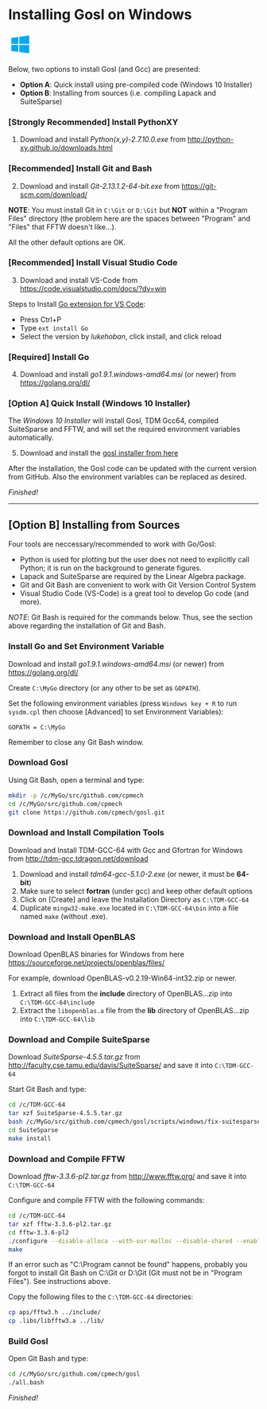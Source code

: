 # Installing Gosl on Windows

<div id="container">
<p>
<a href="https://github.com/cpmech/gosl/blob/master/doc/InstallationOnWindows.md"><img src="icon-windows.png"></a>
</p>
</div>

Below, two options to install Gosl (and Gcc) are presented:
* __Option A__: Quick install using pre-compiled code (Windows 10 Installer)
* __Option B__: Installing from sources (i.e. compiling Lapack and SuiteSparse)

### [Strongly Recommended] Install PythonXY

1. Download and install *Python(x,y)-2.7.10.0.exe* from http://python-xy.github.io/downloads.html

### [Recommended] Install Git and Bash

2. Download and install *Git-2.13.1.2-64-bit.exe* from https://git-scm.com/download/

**NOTE**: You must install Git in `C:\Git` or `D:\Git` but **NOT** within a "Program Files" directory (the problem here are the spaces between "Program" and "Files" that FFTW doesn't like...).

All the other default options are OK.

### [Recommended] Install Visual Studio Code

3. Download and install VS-Code from https://code.visualstudio.com/docs/?dv=win

Steps to Install [Go extension for VS Code](https://marketplace.visualstudio.com/items?itemName=lukehoban.Go):
* Press Ctrl+P
* Type `ext install Go`
* Select the version by *lukehoban*, click install, and click reload

### [Required] Install Go

4. Download and install *go1.9.1.windows-amd64.msi* (or newer) from https://golang.org/dl/

### [Option A] Quick Install (Windows 10 Installer)

The _Windows 10 Installer_ will install Gosl, TDM Gcc64, compiled SuiteSparse and FFTW,
and will set the required environment variables automatically.

5. Download and install the [gosl installer from here](https://sourceforge.net/projects/gosl-installer/files/)

After the installation, the Gosl code can be updated with the current version from GitHub.
Also the environment variables can be replaced as desired.

*Finished!*



------------------------------------------------------------------------------------------------------------------------------------

## [Option B] Installing from Sources

Four tools are neccessary/recommended to work with Go/Gosl:
* Python is used for plotting but the user does not need to explicitly call Python; it
  is run on the background to generate figures.
* Lapack and SuiteSparse are required by the Linear Algebra package.
* Git and Git Bash are convenient to work with Git Version Control System
* Visual Studio Code (VS-Code) is a great tool to develop Go code (and more).

*NOTE*: Git Bash is required for the commands below. Thus, see the section above regarding the installation of Git and Bash.

### Install Go and Set Environment Variable

Download and install *go1.9.1.windows-amd64.msi* (or newer) from https://golang.org/dl/

Create `C:\MyGo` directory (or any other to be set as `GOPATH`).

Set the following environment variables (press `Windows key + R` to run `sysdm.cpl` then choose
[Advanced] to set Environment Variables):
```
GOPATH = C:\MyGo
```

Remember to close any Git Bash window.

### Download Gosl

Using Git Bash, open a terminal and type:
```bash
mkdir -p /c/MyGo/src/github.com/cpmech
cd /c/MyGo/src/github.com/cpmech
git clone https://github.com/cpmech/gosl.git
```

### Download and Install Compilation Tools

Download and Install TDM-GCC-64 with Gcc and Gfortran for Windows from http://tdm-gcc.tdragon.net/download

1. Download and install *tdm64-gcc-5.1.0-2.exe* (or newer, it must be **64-bit**)
2. Make sure to select **fortran** (under gcc) and keep other default options
3. Click on [Create] and leave the Installation Directory as `C:\TDM-GCC-64`
4. Duplicate `mingw32-make.exe` located in `C:\TDM-GCC-64\bin` into a file named `make` (without .exe).

### Download and Install OpenBLAS

Download OpenBLAS binaries for Windows from here https://sourceforge.net/projects/openblas/files/

For example, download OpenBLAS-v0.2.19-Win64-int32.zip or newer.

1. Extract all files from the **include** directory of OpenBLAS...zip into `C:\TDM-GCC-64\include`
2. Extract the `libopenblas.a` file from the **lib** directory of OpenBLAS...zip into `C:\TDM-GCC-64\lib`

### Download and Compile SuiteSparse

Download *SuiteSparse-4.5.5.tar.gz* from http://faculty.cse.tamu.edu/davis/SuiteSparse/ and save it into `C:\TDM-GCC-64`

Start Git Bash and type:
```bash
cd /c/TDM-GCC-64
tar xzf SuiteSparse-4.5.5.tar.gz
bash /c/MyGo/src/github.com/cpmech/gosl/scripts/windows/fix-suitesparse/replace-files.bash
cd SuiteSparse
make install
```

### Download and Compile FFTW

Download *fftw-3.3.6-pl2.tar.gz* from http://www.fftw.org/ and save it into `C:\TDM-GCC-64`

Configure and compile FFTW with the following commands:
```bash
cd /c/TDM-GCC-64
tar xzf fftw-3.3.6-pl2.tar.gz
cd fftw-3.3.6-pl2
./configure --disable-alloca --with-our-malloc --disable-shared --enable-static --enable-sse2 --with-incoming-stack-boundary=2
make
```

If an error such as "C:\Program cannot be found" happens, probably you forgot to install Git Bash on C:\Git or D:\Git (Git must not be in "Program Files"). See instructions above.

Copy the following files to the `C:\TDM-GCC-64` directories:
```bash
cp api/fftw3.h ../include/
cp .libs/libfftw3.a ../lib/
```

### Build Gosl

Open Git Bash and type:
```bash
cd /c/MyGo/src/github.com/cpmech/gosl
./all.bash
```

*Finished!*
